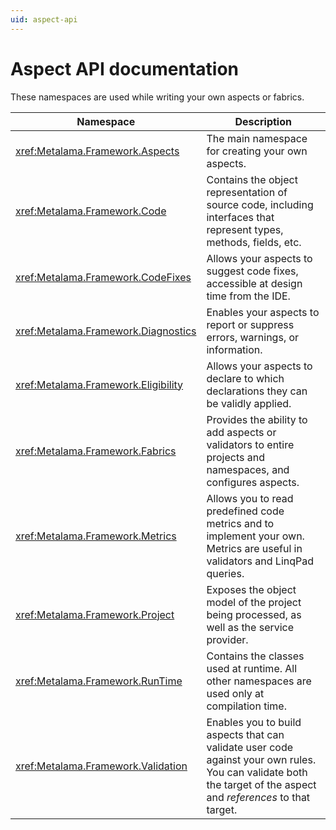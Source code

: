 ```yaml
---
uid: aspect-api
---
```


# Aspect API documentation

These namespaces are used while writing your own aspects or fabrics.

| Namespace                             | Description                                                                                                                                                     |
|---------------------------------------|---------------------------------------------------------------------------------------------------------------------------------------------------------------|
| <xref:Metalama.Framework.Aspects>     | The main namespace for creating your own aspects.                                                                                                        |
| <xref:Metalama.Framework.Code>        | Contains the object representation of source code, including interfaces that represent types, methods, fields, etc.                                                |
| <xref:Metalama.Framework.CodeFixes>   | Allows your aspects to suggest code fixes, accessible at design time from the IDE.                                                            |
| <xref:Metalama.Framework.Diagnostics> | Enables your aspects to report or suppress errors, warnings, or information.                                                                           |
| <xref:Metalama.Framework.Eligibility> | Allows your aspects to declare to which declarations they can be validly applied.                                                                    |
| <xref:Metalama.Framework.Fabrics>    | Provides the ability to add aspects or validators to entire projects and namespaces, and configures aspects.                               |
| <xref:Metalama.Framework.Metrics>        | Allows you to read predefined code metrics and to implement your own. Metrics are useful in validators and LinqPad queries.                   |
| <xref:Metalama.Framework.Project>        | Exposes the object model of the project being processed, as well as the service provider.                                                       |
| <xref:Metalama.Framework.RunTime>     | Contains the classes used at runtime. All other namespaces are used only at compilation time.                                         |
| <xref:Metalama.Framework.Validation>  | Enables you to build aspects that can validate user code against your own rules. You can validate both the target of the aspect and _references_ to that target. |


